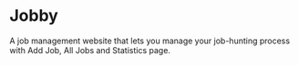 # Jobby


A job management website that lets you manage your job-hunting process with Add Job, All Jobs and Statistics page.
